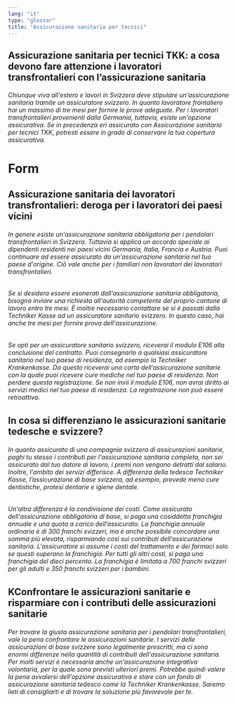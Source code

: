 ```yaml
---
lang: "it"
type: "glossar"
title: "Assicurazione sanitaria per tecnici"
---
```


## Assicurazione sanitaria per tecnici TKK: a cosa devono fare attenzione i lavoratori transfrontalieri con l’assicurazione sanitaria

###### Chiunque viva all'estero e lavori in Svizzera deve stipulare un'assicurazione sanitaria tramite un assicuratore svizzero. In quanto lavoratore frontaliero hai un massimo di tre mesi per fornire le prove adeguate. Per i lavoratori transfrontalieri provenienti dalla Germania, tuttavia, esiste un'opzione assicurativa. Se in precedenza eri assicurato con Assicurazione sanitaria per tecnici TKK, potresti essere in grado di conservare la tua copertura assicurativa.

# Form

## Assicurazione sanitaria dei lavoratori transfrontalieri: deroga per i lavoratori dei paesi vicini

###### In genere esiste un'assicurazione sanitaria obbligatoria per i pendolari transfrontalieri in Svizzera. Tuttavia si applica un accordo speciale ai dipendenti residenti nei paesi vicini Germania, Italia, Francia e Austria. Puoi continuare ad essere assicurato da un'assicurazione sanitaria nel tuo paese d'origine. Ciò vale anche per i familiari non lavoratori dei lavoratori transfrontalieri.

###### Se si desidera essere esonerati dall'assicurazione sanitaria obbligatoria, bisogna inviare una richiesta all'autorità competente del proprio cantone di lavoro entro tre mesi. È inoltre necessario contattare se si è passati dalla Techniker Kasse ad un assicuratore sanitario svizzero. In questo caso, hai anche tre mesi per fornire prova dell'assicurazione.

###### Se opti per un assicuratore sanitario svizzero, riceverai il modulo E106 alla conclusione del contratto. Puoi consegnarlo a qualsiasi assicuratore sanitario nel tuo paese di residenza, ad esempio la Techniker Krankenkasse. Da questo riceverai una carta dell’assicurazione sanitarie con la quale puoi ricevere cure mediche nel tuo paese di residenza. Non perdere questa registrazione. Se non invii il modulo E106, non avrai diritto ai servizi medici nel tuo paese di residenza. La registrazione non può essere retroattiva.

## In cosa si differenziano le assicurazioni sanitarie tedesche e svizzere?

###### In quanto assicurato di una compagnia svizzera di assicurazioni sanitarie, paghi tu stesso i contributi per l'assicurazione sanitaria completa, non sei assicurato dal tuo datore di lavoro, i premi non vengono detratti dal salario. Inoltre, l'ambito dei servizi differisce. A differenza della tedesca Techniker Kasse, l’assicurazione di base svizzera, ad esempio, prevede meno cure dentistiche, protesi dentarie e igiene dentale.

###### Un'altra differenza è la condivisione dei costi. Come assicurato dell'assicurazione obbligatoria di base, si paga una cosiddetta franchigia annuale e una quota a carico dell’assicurato. La franchigia annuale ordinaria è di 300 franchi svizzeri, ma è anche possibile concordare una somma più elevata, risparmiando così sui contributi dell’assicurazione sanitaria. L'assicuratore si assume i costi del trattamento e dei farmaci solo se questi superano la franchigia. Per tutti gli altri costi, si paga una franchigia del dieci percento. La franchigia è limitata a 700 franchi svizzeri per gli adulti e 350 franchi svizzeri per i bambini.

## KConfrontare le assicurazioni sanitarie e risparmiare con i contributi delle assicurazioni sanitarie

###### Per trovare la giusta assicurazione sanitaria per i pendolari transfrontalieri, vale la pena confrontare le assicurazioni sanitarie. I servizi delle assicurazioni di base svizzere sono legalmente prescritti, ma ci sono enormi differenze nella quantità di contributi dell'assicurazione sanitaria. Per molti servizi è necessaria anche un'assicurazione integrativa volontaria, per la quale sono previsti ulteriori premi. Potrebbe quindi valere la pena avvalersi dell'opzione assicurativa e stare con un fondo di assicurazione sanitaria tedesco come la Techniker Krankenkasse. Saremo lieti di consigliarti e di trovare la soluzione più favorevole per te.
